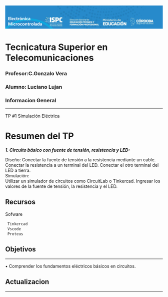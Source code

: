 ![alt text](/Recursos/visuales/caratula.png)
# Tecnicatura Superior en Telecomunicaciones
### Profesor:C.Gonzalo Vera   
### Alumno: Luciano Lujan

### Informacion General
***
TP #1 Simulación Eléctrica  
# Resumen del TP

***1. Circuito básico con fuente de tensión, resistencia y LED:***

Diseño:
Conectar la fuente de tensión a la resistencia mediante un cable.
Conectar la resistencia a un terminal del LED.
Conectar el otro terminal del LED a tierra.  
Simulación:  
Utilizar un simulador de circuitos como CircuitLab o Tinkercad.
Ingresar los valores de la fuente de tensión, la resistencia y el LED.  


## Recursos
Sofware 
```
 Tinkercad
 Vscode
 Proteus
```
## Objetivos
***
• Comprender los fundamentos eléctricos básicos en circuitos.  

## Actualizacion
***
